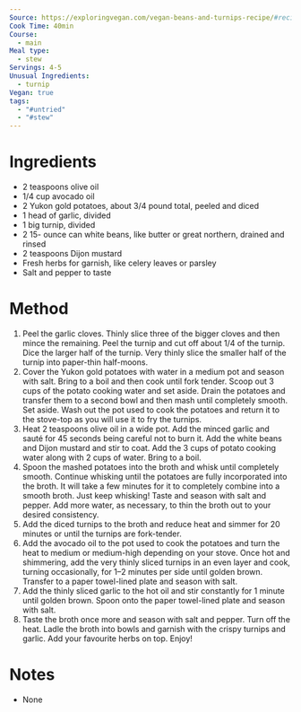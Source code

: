 ```yaml
---
Source: https://exploringvegan.com/vegan-beans-and-turnips-recipe/#recipe
Cook Time: 40min
Course:
  - main
Meal type:
  - stew
Servings: 4-5
Unusual Ingredients:
  - turnip
Vegan: true
tags:
  - "#untried"
  - "#stew"
---
```

# Ingredients

- 2 teaspoons olive oil
- 1/4 cup avocado oil
- 2 Yukon gold potatoes, about 3/4 pound total, peeled and diced
- 1 head of garlic, divided
- 1 big turnip, divided
- 2 15- ounce can white beans, like butter or great northern, drained and rinsed
- 2 teaspoons Dijon mustard
- Fresh herbs for garnish, like celery leaves or parsley
- Salt and pepper to taste

# Method

1. Peel the garlic cloves. Thinly slice three of the bigger cloves and then mince the remaining. Peel the turnip and cut off about 1/4 of the turnip. Dice the larger half of the turnip. Very thinly slice the smaller half of the turnip into paper-thin half-moons.
2. Cover the Yukon gold potatoes with water in a medium pot and season with salt. Bring to a boil and then cook until fork tender. Scoop out 3 cups of the potato cooking water and set aside. Drain the potatoes and transfer them to a second bowl and then mash until completely smooth. Set aside. Wash out the pot used to cook the potatoes and return it to the stove-top as you will use it to fry the turnips.
3. Heat 2 teaspoons olive oil in a wide pot. Add the minced garlic and sauté for 45 seconds being careful not to burn it. Add the white beans and Dijon mustard and stir to coat. Add the 3 cups of potato cooking water along with 2 cups of water. Bring to a boil.
4. Spoon the mashed potatoes into the broth and whisk until completely smooth. Continue whisking until the potatoes are fully incorporated into the broth. It will take a few minutes for it to completely combine into a smooth broth. Just keep whisking! Taste and season with salt and pepper. Add more water, as necessary, to thin the broth out to your desired consistency.
5. Add the diced turnips to the broth and reduce heat and simmer for 20 minutes or until the turnips are fork-tender.
6. Add the avocado oil to the pot used to cook the potatoes and turn the heat to medium or medium-high depending on your stove. Once hot and shimmering, add the very thinly sliced turnips in an even layer and cook, turning occasionally, for 1–2 minutes per side until golden brown. Transfer to a paper towel-lined plate and season with salt.
7. Add the thinly sliced garlic to the hot oil and stir constantly for 1 minute until golden brown. Spoon onto the paper towel-lined plate and season with salt.
8. Taste the broth once more and season with salt and pepper. Turn off the heat. Ladle the broth into bowls and garnish with the crispy turnips and garlic. Add your favourite herbs on top. Enjoy!

# Notes

- None